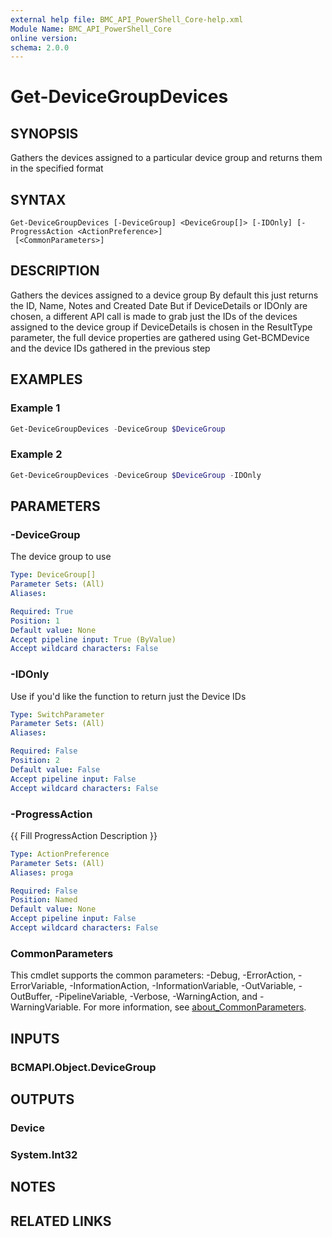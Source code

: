 ```yaml
---
external help file: BMC_API_PowerShell_Core-help.xml
Module Name: BMC_API_PowerShell_Core
online version:
schema: 2.0.0
---
```


# Get-DeviceGroupDevices

## SYNOPSIS

Gathers the devices assigned to a particular device group and returns them in the specified format

## SYNTAX

```text
Get-DeviceGroupDevices [-DeviceGroup] <DeviceGroup[]> [-IDOnly] [-ProgressAction <ActionPreference>]
 [<CommonParameters>]
```

## DESCRIPTION

Gathers the devices assigned to a device group
By default this just returns the ID, Name, Notes and Created Date
But if DeviceDetails or IDOnly are chosen, a different API call is made to grab just the IDs of the devices assigned to the device group
if DeviceDetails is chosen in the ResultType parameter, the full device properties are gathered using Get-BCMDevice and the device IDs gathered in the previous step

## EXAMPLES

### Example 1

```PowerShell
Get-DeviceGroupDevices -DeviceGroup $DeviceGroup
```

### Example 2

```PowerShell
Get-DeviceGroupDevices -DeviceGroup $DeviceGroup -IDOnly
```

## PARAMETERS

### -DeviceGroup

The device group to use

```yaml
Type: DeviceGroup[]
Parameter Sets: (All)
Aliases:

Required: True
Position: 1
Default value: None
Accept pipeline input: True (ByValue)
Accept wildcard characters: False
```

### -IDOnly

Use if you'd like the function to return just the Device IDs

```yaml
Type: SwitchParameter
Parameter Sets: (All)
Aliases:

Required: False
Position: 2
Default value: False
Accept pipeline input: False
Accept wildcard characters: False
```

### -ProgressAction

{{ Fill ProgressAction Description }}

```yaml
Type: ActionPreference
Parameter Sets: (All)
Aliases: proga

Required: False
Position: Named
Default value: None
Accept pipeline input: False
Accept wildcard characters: False
```

### CommonParameters

This cmdlet supports the common parameters: -Debug, -ErrorAction, -ErrorVariable, -InformationAction, -InformationVariable, -OutVariable, -OutBuffer, -PipelineVariable, -Verbose, -WarningAction, and -WarningVariable. For more information, see [about_CommonParameters](http://go.microsoft.com/fwlink/?LinkID=113216).

## INPUTS

### BCMAPI.Object.DeviceGroup

## OUTPUTS

### Device

### System.Int32

## NOTES

## RELATED LINKS
